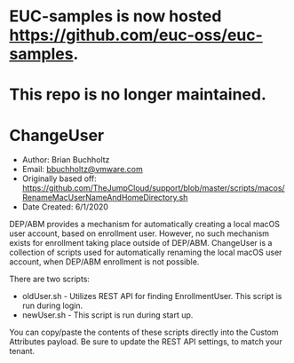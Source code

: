 # EUC-samples is now hosted https://github.com/euc-oss/euc-samples.
# This repo is no longer maintained.

# ChangeUser

* Author: Brian Buchholtz
* Email: bbuchholtz@vmware.com
* Originally based off: https://github.com/TheJumpCloud/support/blob/master/scripts/macos/RenameMacUserNameAndHomeDirectory.sh
* Date Created: 6/1/2020

DEP/ABM provides a mechanism for automatically creating a local macOS user account, based on enrollment user. However, no such mechanism exists for enrollment taking place outside of DEP/ABM. ChangeUser is a collection of scripts used for automatically renaming the local macOS user account, when DEP/ABM enrollment is not possible.

There are two scripts:

* oldUser.sh - Utilizes REST API for finding EnrollmentUser. This script is run during login.
* newUser.sh - This script is run during start up.

You can copy/paste the contents of these scripts directly into the Custom Attributes payload. Be sure to update the REST API settings, to match your tenant.
